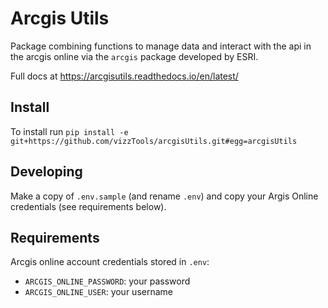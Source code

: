 # Arcgis Utils

Package combining functions to manage data and interact with the api in the arcgis online via the `arcgis` package developed by ESRI.

Full docs at https://arcgisutils.readthedocs.io/en/latest/

## Install

To install run `pip install -e git+https://github.com/vizzTools/arcgisUtils.git#egg=arcgisUtils`

## Developing

Make a copy of `.env.sample` (and rename `.env`) and copy your Argis Online credentials (see requirements below).

## Requirements

Arcgis online account credentials stored in `.env`:

- `ARCGIS_ONLINE_PASSWORD`: your password
- `ARCGIS_ONLINE_USER`: your username
